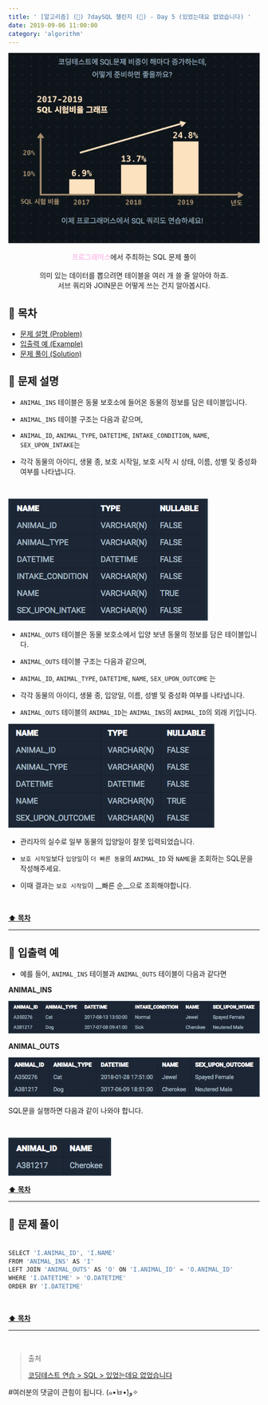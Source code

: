 ```yaml
---
title: ' [알고리즘] (👀) 7daySQL 챌린지 (👀) - Day 5 (있었는데요 없었습니다) '
date: 2019-09-06 11:00:00
category: 'algorithm'
---
```


![](../../../../../assets/algorithm/programmers/sql/programmers.sql.logo.png)

<center><strong style="color:#fbc2eb">프로그래머스</strong>에서 주최하는 SQL 문제 풀이</center>

<br />

<center>의미 있는 데이터를 뽑으려면 테이블을 여러 개 쓸 줄 알아야 하죠.<br />서브 쿼리와 JOIN문은 어떻게 쓰는 건지 알아봅시다.</center>

## **💎 목차**
  * [문제 설명 (Problem)](#-문제-설명)
  * [입출력 예 (Example)](#-입출력-예)
  * [문제 풀이 (Solution)](#-문제-풀이)

## **📕 문제 설명**

- `ANIMAL_INS` 테이블은 동물 보호소에 들어온 동물의 정보를 담은 테이블입니다.

- `ANIMAL_INS` 테이블 구조는 다음과 같으며,

- `ANIMAL_ID`, `ANIMAL_TYPE`, `DATETIME`, `INTAKE_CONDITION`, `NAME`, `SEX_UPON_INTAKE`는

- 각각 동물의 아이디, 생물 종, 보호 시작일, 보호 시작 시 상태, 이름, 성별 및 중성화 여부를 나타냅니다.

<br />

![](../../../../../assets/algorithm/programmers/sql/programmers.sql.table.png)
<br />

- `ANIMAL_OUTS` 테이블은 동물 보호소에서 입양 보낸 동물의 정보를 담은 테이블입니다. 

- `ANIMAL_OUTS` 테이블 구조는 다음과 같으며, 

- `ANIMAL_ID`, `ANIMAL_TYPE`, `DATETIME`, `NAME`, `SEX_UPON_OUTCOME` 는 

- 각각 동물의 아이디, 생물 종, 입양일, 이름, 성별 및 중성화 여부를 나타냅니다. 

- `ANIMAL_OUTS` 테이블의 `ANIMAL_ID`는 `ANIMAL_INS`의 `ANIMAL_ID`의 외래 키입니다.

![](../../../../../assets/algorithm/programmers/sql/programmers.sql.table.2.png)
<br />

- 관리자의 실수로 일부 동물의 입양일이 잘못 입력되었습니다. 

- `보호 시작일`보다 `입양일`이 `더 빠른 동물`의 `ANIMAL_ID` 와 `NAME`을 조회하는 SQL문을 작성해주세요. 

- 이때 결과는 `보호 시작일`이 __빠른 순__으로 조회해야합니다.

<br />

**[⬆ 목차](#-목차)**

---

## **📙 입출력 예**

- 예를 들어, `ANIMAL_INS` 테이블과 `ANIMAL_OUTS` 테이블이 다음과 같다면

__ANIMAL_INS__

![](../../../../../assets/algorithm/programmers/sql/programmers.sql.10-1.example.png)
<br />

__ANIMAL_OUTS__

![](../../../../../assets/algorithm/programmers/sql/programmers.sql.10-2.example.png)
<br />

SQL문을 실행하면 다음과 같이 나와야 합니다.

<br />

![](../../../../../assets/algorithm/programmers/sql/programmers.sql.10-3.example.png)
<br />

**[⬆ 목차](#-목차)**

---

## **📘 문제 풀이**

```js

SELECT 'I.ANIMAL_ID', 'I.NAME'
FROM 'ANIMAL_INS' AS 'I'
LEFT JOIN 'ANIMAL_OUTS' AS 'O' ON 'I.ANIMAL_ID' = 'O.ANIMAL_ID'
WHERE 'I.DATETIME' > 'O.DATETIME'
ORDER BY 'I.DATETIME'

```

<br />

**[⬆ 목차](#-목차)**

---

<br />

> 출처
>
> <a href="https://programmers.co.kr/learn/courses/30/lessons/59043" target="_blank">코딩테스트 연습 > SQL > 있었는데요 없었습니다</a>

#여러분의 댓글이 큰힘이 됩니다. (๑•̀ㅂ•́)و✧
